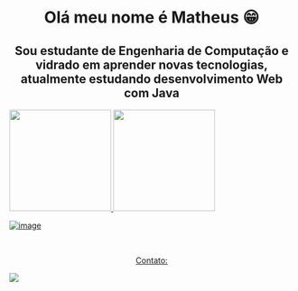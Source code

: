 <h1 style="text-align: center "> Olá meu nome é Matheus 😁</h1>
<h2 style="text-align: center "> Sou estudante de Engenharia de Computação e vidrado em aprender novas tecnologias, atualmente estudando desenvolvimento Web com Java </h2>

<div>
<a href="https://github.com/MatheusReichert/matheusreichert">
<img height="180em" src="https://github-readme-stats.vercel.app/api?username=MatheusReichert&count_private=true&show_icons=true&theme=github_dark&icon_color=c1cb12"/>
<img height="180em" src="https://github-readme-stats.vercel.app/api/top-langs/?username=MatheusReichert&theme=github_dark&font_color=c1cb12)(https://github.com/anuraghazra/github-readme-stats"/>
</div>

<!--START_SECTION:badges-->
  
![image]({https://www.credly.com/badges/6ba77ea0-99f3-4337-b559-70f69eb7e7a8/public_url})  
  
<!--END_SECTION:badges-->
  
<br>
<p style="text-align: center "> Contato:</p>
<a style="text-align: center " href="https://www.linkedin.com/in/matheus-ernan-reichert-6a019520a" target="_blank"><img src="https://img.shields.io/badge/-LinkedIn-%230077B5?style=for-the-badge&logo=linkedin&logoColor=white" target="_blank"></a> 

